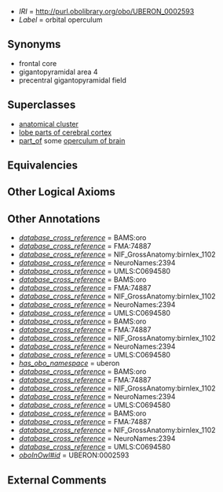  * *IRI* = http://purl.obolibrary.org/obo/UBERON_0002593
 * *Label* = orbital operculum

## Synonyms

 * frontal core
 * gigantopyramidal area 4
 * precentral gigantopyramidal field

## Superclasses

 * [anatomical cluster](../../UBERON/77/UBERON_0000477.md)
 * [lobe parts of cerebral cortex](../../UBERON/22/UBERON_0003022.md)
 * [part_of](../../BFO/50/BFO_0000050.md) some [operculum of brain](../../UBERON/62/UBERON_0010262.md)

## Equivalencies


## Other Logical Axioms


## Other Annotations

 * *[database_cross_reference](../../ef/oboInOwl#hasDbXref.md)* = BAMS:oro
 * *[database_cross_reference](../../ef/oboInOwl#hasDbXref.md)* = FMA:74887
 * *[database_cross_reference](../../ef/oboInOwl#hasDbXref.md)* = NIF_GrossAnatomy:birnlex_1102
 * *[database_cross_reference](../../ef/oboInOwl#hasDbXref.md)* = NeuroNames:2394
 * *[database_cross_reference](../../ef/oboInOwl#hasDbXref.md)* = UMLS:C0694580
 * *[database_cross_reference](../../ef/oboInOwl#hasDbXref.md)* = BAMS:oro
 * *[database_cross_reference](../../ef/oboInOwl#hasDbXref.md)* = FMA:74887
 * *[database_cross_reference](../../ef/oboInOwl#hasDbXref.md)* = NIF_GrossAnatomy:birnlex_1102
 * *[database_cross_reference](../../ef/oboInOwl#hasDbXref.md)* = NeuroNames:2394
 * *[database_cross_reference](../../ef/oboInOwl#hasDbXref.md)* = UMLS:C0694580
 * *[database_cross_reference](../../ef/oboInOwl#hasDbXref.md)* = BAMS:oro
 * *[database_cross_reference](../../ef/oboInOwl#hasDbXref.md)* = FMA:74887
 * *[database_cross_reference](../../ef/oboInOwl#hasDbXref.md)* = NIF_GrossAnatomy:birnlex_1102
 * *[database_cross_reference](../../ef/oboInOwl#hasDbXref.md)* = NeuroNames:2394
 * *[database_cross_reference](../../ef/oboInOwl#hasDbXref.md)* = UMLS:C0694580
 * *[has_obo_namespace](../../ce/oboInOwl#hasOBONamespace.md)* = uberon
 * *[database_cross_reference](../../ef/oboInOwl#hasDbXref.md)* = BAMS:oro
 * *[database_cross_reference](../../ef/oboInOwl#hasDbXref.md)* = FMA:74887
 * *[database_cross_reference](../../ef/oboInOwl#hasDbXref.md)* = NIF_GrossAnatomy:birnlex_1102
 * *[database_cross_reference](../../ef/oboInOwl#hasDbXref.md)* = NeuroNames:2394
 * *[database_cross_reference](../../ef/oboInOwl#hasDbXref.md)* = UMLS:C0694580
 * *[database_cross_reference](../../ef/oboInOwl#hasDbXref.md)* = BAMS:oro
 * *[database_cross_reference](../../ef/oboInOwl#hasDbXref.md)* = FMA:74887
 * *[database_cross_reference](../../ef/oboInOwl#hasDbXref.md)* = NIF_GrossAnatomy:birnlex_1102
 * *[database_cross_reference](../../ef/oboInOwl#hasDbXref.md)* = NeuroNames:2394
 * *[database_cross_reference](../../ef/oboInOwl#hasDbXref.md)* = UMLS:C0694580
 * *[oboInOwl#id](../../id/oboInOwl#id.md)* = UBERON:0002593

## External Comments

